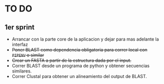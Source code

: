 # TO DO
 ## 1er sprint

 - Arrancar con la parte core de la aplicacion y dejar para mas adelante la interfaz
 - ~~Poner BLAST como dependencia obligatoria para correr local con `PIPENV` o similar~~
 - ~~Crear un FASTA a partir de la estructura dada por el input.~~
 - Correr BLAST desde un programa de python y obtener secuencias similares.
 - Correr Clustal para obtener un alineamiento del output de BLAST.

